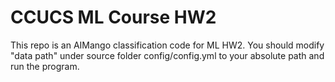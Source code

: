# CCUCS ML Course HW2

This repo is an AIMango classification code for ML HW2.
You should modify "data path" under source folder config/config.yml to your absolute path and run the program.